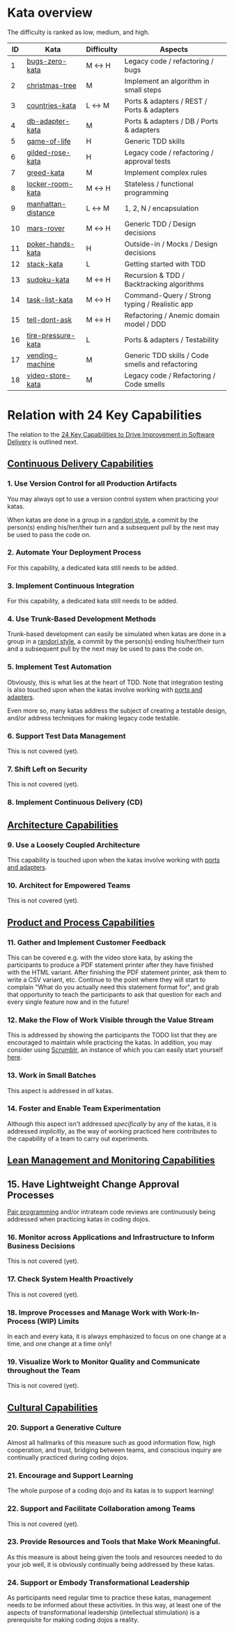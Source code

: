 # Kata overview

The difficulty is ranked as low, medium, and high.

| ID | Kata                                       | Difficulty | Aspects                                             |
| -- | ------------------------------------------ | ---------- | --------------------------------------------------- |
|  1 | [bugs-zero-kata](./bugs-zero-kata)         | M &harr; H | Legacy code / refactoring / bugs                    |
|  2 | [christmas-tree](./christmas-tree)         | M          | Implement an algorithm in small steps               |
|  3 | [countries-kata](./countries-kata)         | L &harr; M | Ports &amp; adapters / REST / Ports &amp; adapters  |
|  4 | [db-adapter-kata](./db-adapter-kata)       | M          | Ports &amp; adapters / DB / Ports &amp; adapters    |
|  5 | [game-of-life](./game-of-life)             | H          | Generic TDD skills                                  |
|  6 | [gilded-rose-kata](./gilded-rose-kata)     | H          | Legacy code / refactoring / approval tests          |
|  7 | [greed-kata](./greed-kata)                 | M          | Implement complex rules                             |
|  8 | [locker-room-kata](./locker-room-kata)     | M &harr; H | Stateless / functional programming                  |
|  9 | [manhattan-distance](./manhattan-distance) | L &harr; M | 1, 2, N / encapsulation                             |
| 10 | [mars-rover](./mars-rover)                 | M &harr; H | Generic TDD / Design decisions                      |
| 11 | [poker-hands-kata](./poker-hands-kata)     | H          | Outside-in / Mocks / Design decisions               |
| 12 | [stack-kata](./stack-kata)                 | L          | Getting started with TDD                            |
| 13 | [sudoku-kata](./sudoku-kata)               | M &harr; H | Recursion &amp; TDD / Backtracking algorithms       |
| 14 | [task-list-kata](./task-list-kata)         | M &harr; H | Command-Query / Strong typing / Realistic app       |
| 15 | [tell-dont-ask](./tell-dont-ask)           | M &harr; H | Refactoring / Anemic domain model / DDD             |
| 16 | [tire-pressure-kata](./tire-pressure-kata) | L          | Ports &amp; adapters / Testability                  |
| 17 | [vending-machine](./vending-machine)       | M          | Generic TDD skills / Code smells and refactoring    |
| 18 | [video-store-kata](./video-store-kata)     | M          | Legacy code / Refactoring / Code smells             |

# Relation with 24 Key Capabilities

The relation to the 
[24 Key Capabilities to Drive Improvement in Software Delivery](https://itrevolution.com/articles/24-key-capabilities-to-drive-improvement-in-software-delivery/)
is outlined next.

## [Continuous Delivery Capabilities](https://itrevolution.com/articles/24-key-capabilities-to-drive-improvement-in-software-delivery/#nav-1)

### 1. Use Version Control for all Production Artifacts

You may always opt to use a version control system when practicing your katas. 

When katas are done in a group in a [randori style](https://codingdojo.org/practices/RandoriKata/), 
a commit by the person(s) ending his/her/their turn and a subsequent pull by the next may be used to
pass the code on.

### 2. Automate Your Deployment Process

For this capability, a dedicated kata still needs to be added.

### 3. Implement Continuous Integration

For this capability, a dedicated kata still needs to be added.

### 4. Use Trunk-Based Development Methods

Trunk-based development can easily be simulated when katas are done 
in a group in a [randori style](https://codingdojo.org/practices/RandoriKata/), 
a commit by the person(s) ending his/her/their turn and a subsequent pull 
by the next may be used to pass the code on.

### 5. Implement Test Automation

Obviously, this is what lies at the heart of TDD. 
Note that integration testing is also touched upon when the katas
involve working with 
[ports and adapters](https://alistair.cockburn.us/hexagonal-architecture/).

Even more so, many katas address the subject of creating a testable design,
and/or address techniques for making legacy code testable.

### 6. Support Test Data Management

This is not covered (yet).

### 7. Shift Left on Security

This is not covered (yet).

### 8. Implement Continuous Delivery (CD)

## [Architecture Capabilities](https://itrevolution.com/articles/24-key-capabilities-to-drive-improvement-in-software-delivery/#nav-2)

### 9. Use a Loosely Coupled Architecture

This capability is touched upon when the katas
involve working with 
[ports and adapters](https://alistair.cockburn.us/hexagonal-architecture/).

### 10. Architect for Empowered Teams

This is not covered (yet).

## [Product and Process Capabilities](https://itrevolution.com/articles/24-key-capabilities-to-drive-improvement-in-software-delivery/#nav-3)

### 11. Gather and Implement Customer Feedback

This can be covered e.g. with the video store kata, by asking the participants
to produce a PDF statement printer after they have finished with the HTML variant.
After finishing the PDF statement printer, ask them to write a CSV variant, etc.
Continue to the point where they will start to complain "What do you actually need
this statement format for", and grab that opportunity to teach the participants to
ask that question for each and every single feature now and in the future!

### 12. Make the Flow of Work Visible through the Value Stream

This is addressed by showing the participants the TODO list that they are encouraged
to maintain while practicing the katas. In addition, you may consider using 
[Scrumblr](https://github.com/aliasaria/scrumblr), an instance of which you can 
easily start yourself [here](https://replit.com/@zwh/Scrumblr).

### 13. Work in Small Batches

This aspect is addressed in _all_ katas.

### 14. Foster and Enable Team Experimentation 

Although this aspect isn't addressed _specifically_ by any of the katas, it is
addressed _implicitly_, as the way of working practiced here contributes to
the capability of a team to carry out experiments.

## [Lean Management and Monitoring Capabilities](https://itrevolution.com/articles/24-key-capabilities-to-drive-improvement-in-software-delivery/#nav-4)

## 15. Have Lightweight Change Approval Processes

[Pair programming](https://martinfowler.com/articles/on-pair-programming.html) and/or 
intrateam code reviews are continuously being addressed when practicing katas in coding dojos. 

### 16. Monitor across Applications and Infrastructure to Inform Business Decisions

This is not covered (yet).

### 17. Check System Health Proactively

This is not covered (yet).

### 18. Improve Processes and Manage Work with Work-In-Process (WIP) Limits

In each and every kata, it is always emphasized to focus on one change at a time,
and one change at a time only!

### 19. Visualize Work to Monitor Quality and Communicate throughout the Team

This is not covered (yet).

## [Cultural Capabilities](https://itrevolution.com/articles/24-key-capabilities-to-drive-improvement-in-software-delivery/#nav-5)

### 20. Support a Generative Culture

Almost all hallmarks of this measure such as good information flow, high cooperation, and trust, 
bridging between teams, and conscious inquiry are continually practiced during coding dojos.

### 21. Encourage and Support Learning

The whole purpose of a coding dojo and its katas is to support learning!

### 22. Support and Facilitate Collaboration among Teams

This is not covered (yet).

### 23. Provide Resources and Tools that Make Work Meaningful.

As this measure is about being given the tools and resources needed to do your job well,
it is obviously continually being addressed by these katas.

### 24. Support or Embody Transformational Leadership

As participants need regular time to practice these katas, management needs to be
informed about these activities. In this way, at least one of the aspects of transformational
leadership (intellectual stimulation) is a prerequisite for making coding dojos a reality. 
